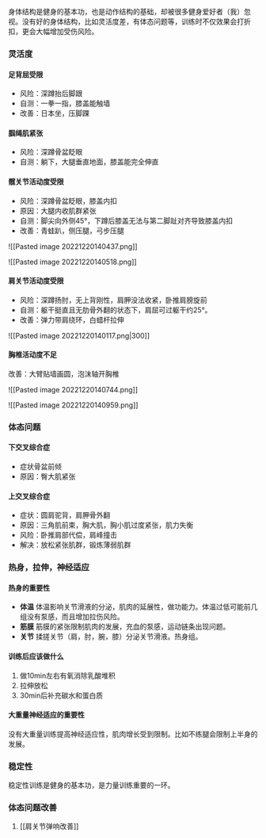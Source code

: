 身体结构是健身的基本功，也是动作结构的基础，却被很多健身爱好者（我）忽视。没有好的身体结构，比如灵活度差，有体态问题等，训练时不仅效果会打折扣，更会大幅增加受伤风险。

### 灵活度

#### 足背屈受限

* 风险：深蹲抬后脚跟
* 自测：一拳一指，膝盖能触墙
* 改善：日本坐，压脚踝

#### 腘绳肌紧张

* 风险：深蹲骨盆眨眼
* 自测：躺下，大腿垂直地面，膝盖能完全伸直

#### 髋关节活动度受限

* 风险：深蹲骨盆眨眼，膝盖内扣
* 原因：大腿内收肌群紧张
* 自测：脚尖向外侧45°，下蹲后膝盖无法与第二脚趾对齐导致膝盖内扣
* 改善：青蛙趴，侧压腿，弓步压腿 

![[Pasted image 20221220140437.png]]

![[Pasted image 20221220140518.png]]

#### 肩关节活动度受限

* 风险：深蹲扬肘，无上背刚性，肩胛没法收紧，卧推肩膀旋前
* 自测：躯干挺直且无肋骨外翻的状态下，肩屈可过躯干约25°。
* 改善：弹力带肩绕环，白蜡杆拉伸

![[Pasted image 20221220140117.png|300]]

#### 胸椎活动度不足

改善：大臂贴墙画圆，泡沫轴开胸椎

![[Pasted image 20221220140744.png]]

![[Pasted image 20221220140959.png]]

### 体态问题

#### 下交叉综合症

* 症状骨盆前倾
* 原因：臀大肌紧张

#### 上交叉综合症

* 症状：圆肩驼背，肩胛骨外翻
* 原因：三角肌前束，胸大肌，胸小肌过度紧张，肌力失衡
* 风险：卧推肩部代偿，肩峰撞击
* 解决：放松紧张肌群，锻炼薄弱肌群

### 热身，拉伸，神经适应

#### 热身的重要性

* **体温** 体温影响关节滑液的分泌，肌肉的延展性，做功能力。体温过低可能前几组没有泵感，而且增加拉伤风险。
* **筋膜** 筋膜的紧张限制肌肉的发展，充血的泵感，运动链条出现问题。
* **关节** 揉搓关节（肩，肘，腕，膝）分泌关节滑液。热身组。

#### 训练后应该做什么

1. 做10min左右有氧消除乳酸堆积
2. 拉伸放松
3. 30min后补充碳水和蛋白质

#### 大重量神经适应的重要性

没有大重量训练提高神经适应性，肌肉增长受到限制。比如不练腿会限制上半身的发展。

### 稳定性

稳定性训练是健身的基本功，是力量训练重要的一环。

### 体态问题改善

1.  [[肩关节弹响改善]]
